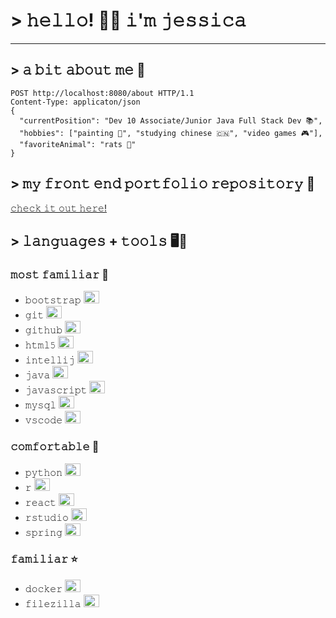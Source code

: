 # > 𝚑𝚎𝚕𝚕𝚘! 👋🏻 𝚒'𝚖 𝚓𝚎𝚜𝚜𝚒𝚌𝚊
---

## > 𝚊 𝚋𝚒𝚝 𝚊𝚋𝚘𝚞𝚝 𝚖𝚎 💖

```
POST http://localhost:8080/about HTTP/1.1
Content-Type: applicaton/json
{
  "currentPosition": "Dev 10 Associate/Junior Java Full Stack Dev 📚",
  "hobbies": ["painting 🎨", "studying chinese 🇨🇳", "video games 🎮"],
  "favoriteAnimal": "rats 🐀"
}
```

## > 𝚖𝚢 𝚏𝚛𝚘𝚗𝚝 𝚎𝚗𝚍 𝚙𝚘𝚛𝚝𝚏𝚘𝚕𝚒𝚘 𝚛𝚎𝚙𝚘𝚜𝚒𝚝𝚘𝚛𝚢 📁

[𝚌𝚑𝚎𝚌𝚔 𝚒𝚝 𝚘𝚞𝚝 𝚑𝚎𝚛𝚎!](https://github.com/jwilson10/front-end-portfolio)

## > 𝚕𝚊𝚗𝚐𝚞𝚊𝚐𝚎𝚜 + 𝚝𝚘𝚘𝚕𝚜 🖥💾

### 𝚖𝚘𝚜𝚝 𝚏𝚊𝚖𝚒𝚕𝚒𝚊𝚛 🌠

- 𝚋𝚘𝚘𝚝𝚜𝚝𝚛𝚊𝚙 <img src="https://cdn.jsdelivr.net/gh/devicons/devicon/icons/bootstrap/bootstrap-original.svg" width="25" height="20"/>
- 𝚐𝚒𝚝 <img src="https://cdn.jsdelivr.net/gh/devicons/devicon/icons/git/git-original.svg" width="25" height="20"/>
- 𝚐𝚒𝚝𝚑𝚞𝚋 <img src="https://cdn.jsdelivr.net/gh/devicons/devicon/icons/github/github-original.svg" width="25" height="20"/>
- 𝚑𝚝𝚖𝚕𝟻 <img src="https://cdn.jsdelivr.net/gh/devicons/devicon/icons/html5/html5-original.svg" width="25" height="20"/>
- 𝚒𝚗𝚝𝚎𝚕𝚕𝚒𝚓 <img src="https://cdn.jsdelivr.net/gh/devicons/devicon/icons/intellij/intellij-original.svg" width="25" height="20"/>
- 𝚓𝚊𝚟𝚊 <img src="https://cdn.jsdelivr.net/gh/devicons/devicon/icons/java/java-original.svg" width="25" height="20"/>
- 𝚓𝚊𝚟𝚊𝚜𝚌𝚛𝚒𝚙𝚝 <img src="https://cdn.jsdelivr.net/gh/devicons/devicon/icons/javascript/javascript-original.svg" width="25" height="20"/>
- 𝚖𝚢𝚜𝚚𝚕 <img src="https://cdn.jsdelivr.net/gh/devicons/devicon/icons/mysql/mysql-original.svg" width="25" height="20"/>
- 𝚟𝚜𝚌𝚘𝚍𝚎 <img src="https://cdn.jsdelivr.net/gh/devicons/devicon/icons/vscode/vscode-original.svg" width="25" height="20"/>


### 𝚌𝚘𝚖𝚏𝚘𝚛𝚝𝚊𝚋𝚕𝚎 🌟

- 𝚙𝚢𝚝𝚑𝚘𝚗 <img src="https://cdn.jsdelivr.net/gh/devicons/devicon/icons/python/python-original.svg" width="25" height="20"/>
- 𝚛 <img src="https://cdn.jsdelivr.net/gh/devicons/devicon/icons/r/r-original.svg" width="25" height="20"/>
- 𝚛𝚎𝚊𝚌𝚝 <img src="https://cdn.jsdelivr.net/gh/devicons/devicon/icons/react/react-original.svg" width="25" height="20"/>
- 𝚛𝚜𝚝𝚞𝚍𝚒𝚘 <img src="https://cdn.jsdelivr.net/gh/devicons/devicon/icons/rstudio/rstudio-original.svg" width="25" height="20"/>
- 𝚜𝚙𝚛𝚒𝚗𝚐 <img src="https://cdn.jsdelivr.net/gh/devicons/devicon/icons/spring/spring-original.svg" width="25" height="20"/>

### 𝚏𝚊𝚖𝚒𝚕𝚒𝚊𝚛 ⭐

- 𝚍𝚘𝚌𝚔𝚎𝚛 <img src="https://cdn.jsdelivr.net/gh/devicons/devicon/icons/docker/docker-original.svg" width="25" height="20"/>
- 𝚏𝚒𝚕𝚎𝚣𝚒𝚕𝚕𝚊 <img src="https://cdn.jsdelivr.net/gh/devicons/devicon/icons/filezilla/filezilla-plain.svg" width="25" height="20"/>
